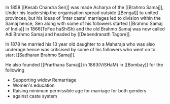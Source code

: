 In 1858 [[Kesab Chandra Sen]] was made Acharya of the [[Brahmo Samaj]], Under his leadership the organisation spread outside [[Bengal]] to united provinces, but his ideas of 'inter caste' marriages led to division within the Samaj hence, Sen along with some of his followers started [[Brahmo Samaj of India]] in 1866(ToFee haShiSh)  and the old Brahmo Samaj was now called Adi Brahmo Samaj and headed by [[Debendranath Tagore]]. 

In 1878 he married his 13 year old daughter to a Maharaja who was also underage hence was criticised by some of his followers who went on to start [[Sadharan Brahmo Samaj]]. 

He also founded [[Prarthana Samaj]] in 1863(ViSHaM) in [[Bombay]] for the following
- Supporting widow Remarriage 
- Women's education
- Raising minimum permissible age for marriage for both genders
- against caste system
